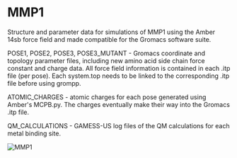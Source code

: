 # MMP1
Structure and parameter data for simulations of MMP1 using the Amber 14sb force field and made compatible for the Gromacs software suite. 

POSE1, POSE2, POSE3, POSE3_MUTANT - Gromacs coordinate and topology parameter files, including new amino acid side chain force constant and charge data. All force field information is contained in each .itp file (per pose). Each system.top needs to be linked to the corresponding .itp file before using grompp. 

ATOMIC_CHARGES - atomic charges for each pose generated using Amber's MCPB.py. The charges eventually make their way into the Gromacs .itp file. 

QM_CALCULATIONS - GAMESS-US log files of the QM calculations for each metal binding site. 


![MMP1](https://user-images.githubusercontent.com/20614766/134327240-68e13139-79a5-4794-abdf-0fac041ceb5d.jpeg)
